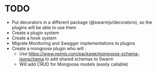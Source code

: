 # TODO

- Put decorators in a different package (@swarmjs/decorators), so the plugins will be able to use them
- Create a plugin system
- Create a hook system
- Migrate Monitoring and Swagger implementations to plugins
- Create a mongoose plugin who will :
  - Use https://www.npmjs.com/package/mongoose-schema-jsonschema to add shared schemas to Swarm
  - Will add CRUD for Mongoose models (easily callable)
